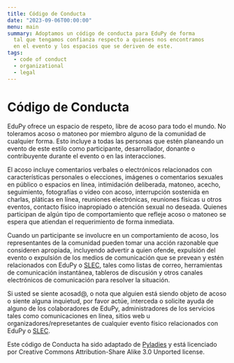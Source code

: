 ```yaml
---
title: Código de Conducta
date: "2023-09-06T00:00:00"
menu: main
summary: Adoptamos un código de conducta para EduPy de forma 
  tal que tengamos confianza respecto a quienes nos encontramos
  en el evento y los espacios que se deriven de este.
tags:
  - code of conduct
  - organizational
  - legal
---
```


# Código de Conducta

EduPy ofrece un espacio de respeto, libre de acoso para todo
el mundo. No toleramos acoso o matoneo por miembro alguno de
la comunidad de cualquier forma. Esto incluye a todas las personas
que estén planeando un evento de este estilo como participante,
desarrollador, donante o contribuyente durante el evento o en las 
interacciones.

El acoso incluye comentarios verbales o electrónicos relacionados 
con características personales o elecciones, imágenes o comentarios 
sexuales en público o espacios en línea, intimidación deliberada, 
matoneo, acecho, seguimiento, fotografías o video con acoso, 
interrupción sostenida en charlas, pláticas en línea, reuniones 
electrónicas, reuniones físicas u otros eventos, contacto físico 
inapropiado o atención sexual no deseada. Quienes participan de 
algún tipo de comportamiento que refleje acoso o matoneo se espera 
que atiendan el requerimiento de forma inmediata.

Cuando un participante se involucre en un comportamiento de acoso, 
los representantes de la comunidad pueden tomar una acción razonable 
que consideren apropiada, incluyendo advertir a quien ofende, 
expulsión del evento o expulsión de los medios de comunicación 
que se prevean y estén relacionados con EduPy o 
[SLEC](https://www.slec.net/), tales como 
listas de correo, herramientas de comunicación instantánea, tableros 
de discusión y otros canales electrónicos de comunicación para 
resolver la situación.

Si usted se siente acosad@, o nota que alguien está siendo objeto 
de acoso o siente alguna inquietud, por favor actúe, interceda o 
solicite ayuda de alguno de los colaboradores de EduPy, 
administradores de los servicios tales como comunicaciones en línea, 
sitios web u organizadores/represetantes de cualquier evento físico 
relacionados con EduPy o [SLEC](https://www.slec.net/).

Este código de Conducta ha sido adaptado de 
[Pyladies](https://pyladies.com/) y está 
licenciado por Creative Commons Attribution-Share Alike 3.0 
Unported license.
